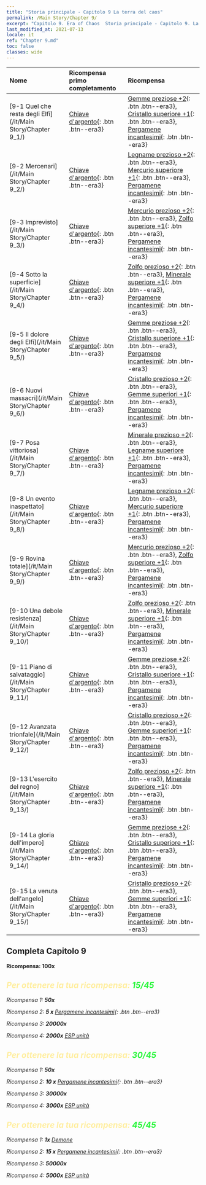 ```yaml
---
title: "Storia principale - Capitolo 9 La terra del caos"
permalink: /Main Story/Chapter 9/
excerpt: "Capitolo 9. Era of Chaos  Storia principale - Capitolo 9. La terra del caos"
last_modified_at: 2021-07-13
locale: it
ref: "Chapter 9.md"
toc: false
classes: wide
---
```


  | Nome |  Ricompensa primo completamento | Ricompensa |
  |:------------|:------------|:------------| 
  | [9-1 Quel che resta degli Elfi](/it/Main Story/Chapter 9_1/) | [Chiave d'argento](/ItemsIT/con_693/){: .btn .btn--era3} | [Gemme preziose +2](/ItemsIT/mat_30/){: .btn .btn--era3}, [Cristallo superiore +1](/ItemsIT/mat_24/){: .btn .btn--era3}, [Pergamene incantesimi](/ItemsIT/con_694/){: .btn .btn--era3} |
  | [9-2 Mercenari](/it/Main Story/Chapter 9_2/) | [Chiave d'argento](/ItemsIT/con_693/){: .btn .btn--era3} | [Legname prezioso +2](/ItemsIT/mat_27/){: .btn .btn--era3}, [Mercurio superiore +1](/ItemsIT/mat_21/){: .btn .btn--era3}, [Pergamene incantesimi](/ItemsIT/con_694/){: .btn .btn--era3} |
  | [9-3 Imprevisto](/it/Main Story/Chapter 9_3/) | [Chiave d'argento](/ItemsIT/con_693/){: .btn .btn--era3} | [Mercurio prezioso +2](/ItemsIT/mat_28/){: .btn .btn--era3}, [Zolfo superiore +1](/ItemsIT/mat_22/){: .btn .btn--era3}, [Pergamene incantesimi](/ItemsIT/con_694/){: .btn .btn--era3} |
  | [9-4 Sotto la superficie](/it/Main Story/Chapter 9_4/) | [Chiave d'argento](/ItemsIT/con_693/){: .btn .btn--era3} | [Zolfo prezioso +2](/ItemsIT/mat_29/){: .btn .btn--era3}, [Minerale superiore +1](/ItemsIT/mat_19/){: .btn .btn--era3}, [Pergamene incantesimi](/ItemsIT/con_694/){: .btn .btn--era3} |
  | [9-5 Il dolore degli Elfi](/it/Main Story/Chapter 9_5/) | [Chiave d'argento](/ItemsIT/con_693/){: .btn .btn--era3} | [Gemme preziose +2](/ItemsIT/mat_30/){: .btn .btn--era3}, [Cristallo superiore +1](/ItemsIT/mat_24/){: .btn .btn--era3}, [Pergamene incantesimi](/ItemsIT/con_694/){: .btn .btn--era3} |
  | [9-6 Nuovi massacri](/it/Main Story/Chapter 9_6/) | [Chiave d'argento](/ItemsIT/con_693/){: .btn .btn--era3} | [Cristallo prezioso +2](/ItemsIT/mat_31/){: .btn .btn--era3}, [Gemme superiori +1](/ItemsIT/mat_23/){: .btn .btn--era3}, [Pergamene incantesimi](/ItemsIT/con_694/){: .btn .btn--era3} |
  | [9-7 Posa vittoriosa](/it/Main Story/Chapter 9_7/) | [Chiave d'argento](/ItemsIT/con_693/){: .btn .btn--era3} | [Minerale prezioso +2](/ItemsIT/mat_26/){: .btn .btn--era3}, [Legname superiore +1](/ItemsIT/mat_20/){: .btn .btn--era3}, [Pergamene incantesimi](/ItemsIT/con_694/){: .btn .btn--era3} |
  | [9-8 Un evento inaspettato](/it/Main Story/Chapter 9_8/) | [Chiave d'argento](/ItemsIT/con_693/){: .btn .btn--era3} | [Legname prezioso +2](/ItemsIT/mat_27/){: .btn .btn--era3}, [Mercurio superiore +1](/ItemsIT/mat_21/){: .btn .btn--era3}, [Pergamene incantesimi](/ItemsIT/con_694/){: .btn .btn--era3} |
  | [9-9 Rovina totale](/it/Main Story/Chapter 9_9/) | [Chiave d'argento](/ItemsIT/con_693/){: .btn .btn--era3} | [Mercurio prezioso +2](/ItemsIT/mat_28/){: .btn .btn--era3}, [Zolfo superiore +1](/ItemsIT/mat_22/){: .btn .btn--era3}, [Pergamene incantesimi](/ItemsIT/con_694/){: .btn .btn--era3} |
  | [9-10 Una debole resistenza](/it/Main Story/Chapter 9_10/) | [Chiave d'argento](/ItemsIT/con_693/){: .btn .btn--era3} | [Zolfo prezioso +2](/ItemsIT/mat_29/){: .btn .btn--era3}, [Minerale superiore +1](/ItemsIT/mat_19/){: .btn .btn--era3}, [Pergamene incantesimi](/ItemsIT/con_694/){: .btn .btn--era3} |
  | [9-11 Piano di salvataggio](/it/Main Story/Chapter 9_11/) | [Chiave d'argento](/ItemsIT/con_693/){: .btn .btn--era3} | [Gemme preziose +2](/ItemsIT/mat_30/){: .btn .btn--era3}, [Cristallo superiore +1](/ItemsIT/mat_24/){: .btn .btn--era3}, [Pergamene incantesimi](/ItemsIT/con_694/){: .btn .btn--era3} |
  | [9-12 Avanzata trionfale](/it/Main Story/Chapter 9_12/) | [Chiave d'argento](/ItemsIT/con_693/){: .btn .btn--era3} | [Cristallo prezioso +2](/ItemsIT/mat_31/){: .btn .btn--era3}, [Gemme superiori +1](/ItemsIT/mat_23/){: .btn .btn--era3}, [Pergamene incantesimi](/ItemsIT/con_694/){: .btn .btn--era3} |
  | [9-13 L'esercito del regno](/it/Main Story/Chapter 9_13/) | [Chiave d'argento](/ItemsIT/con_693/){: .btn .btn--era3} | [Zolfo prezioso +2](/ItemsIT/mat_29/){: .btn .btn--era3}, [Minerale superiore +1](/ItemsIT/mat_19/){: .btn .btn--era3}, [Pergamene incantesimi](/ItemsIT/con_694/){: .btn .btn--era3} |
  | [9-14 La gloria dell'impero](/it/Main Story/Chapter 9_14/) | [Chiave d'argento](/ItemsIT/con_693/){: .btn .btn--era3} | [Gemme preziose +2](/ItemsIT/mat_30/){: .btn .btn--era3}, [Cristallo superiore +1](/ItemsIT/mat_24/){: .btn .btn--era3}, [Pergamene incantesimi](/ItemsIT/con_694/){: .btn .btn--era3} |
  | [9-15 La venuta dell'angelo](/it/Main Story/Chapter 9_15/) | [Chiave d'argento](/ItemsIT/con_693/){: .btn .btn--era3} | [Cristallo prezioso +2](/ItemsIT/mat_31/){: .btn .btn--era3}, [Gemme superiori +1](/ItemsIT/mat_23/){: .btn .btn--era3}, [Pergamene incantesimi](/ItemsIT/con_694/){: .btn .btn--era3} |


## Completa Capitolo 9

 **Ricompensa:**  **100x** <i class="fas fa-gem"/>



## <span style="color: #ffeea0">Per ottenere la tua ricompensa: </span><span style="color: #27f73a">15/45</span>

 Ricompensa 1:  **50x** <i class="fas fa-gem"/>

 Ricompensa 2: **5 x** [Pergamene incantesimi](/ItemsIT/con_694/){: .btn .btn--era3}

 Ricompensa 3:  **20000x** <i class="fas fa-coins"/>

 Ricompensa 4:  **2000x** [ESP unità](/ItemsIT/con_902/)



## <span style="color: #ffeea0">Per ottenere la tua ricompensa: </span><span style="color: #27f73a">30/45</span>

 Ricompensa 1:  **50x** <i class="fas fa-gem"/>

 Ricompensa 2: **10 x** [Pergamene incantesimi](/ItemsIT/con_694/){: .btn .btn--era3}

 Ricompensa 3:  **30000x** <i class="fas fa-coins"/>

 Ricompensa 4:  **3000x** [ESP unità](/ItemsIT/con_902/)



## <span style="color: #ffeea0">Per ottenere la tua ricompensa: </span><span style="color: #27f73a">45/45</span>

 Ricompensa 1:  **1x** [Demone](/it/units/Demon/)

 Ricompensa 2: **15 x** [Pergamene incantesimi](/ItemsIT/con_694/){: .btn .btn--era3}

 Ricompensa 3:  **50000x** <i class="fas fa-coins"/>

 Ricompensa 4:  **5000x** [ESP unità](/ItemsIT/con_902/)

